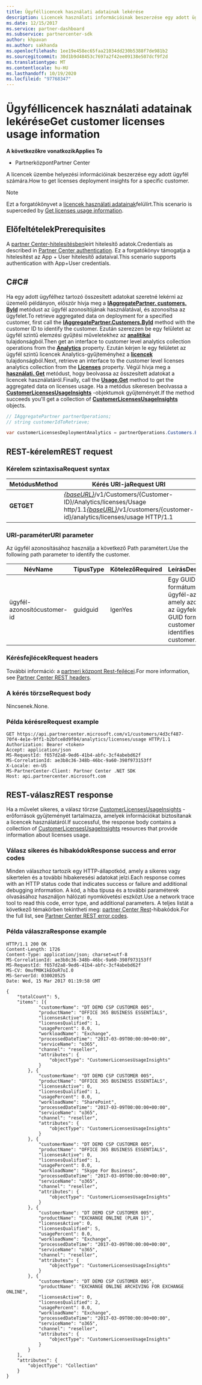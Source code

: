 ```yaml
---
title: Ügyféllicencek használati adatainak lekérése
description: Licencek használati információinak beszerzése egy adott ügyfél számára.
ms.date: 12/15/2017
ms.service: partner-dashboard
ms.subservice: partnercenter-sdk
author: khpavan
ms.author: sakhanda
ms.openlocfilehash: 1ee19e458ec65faa21034dd230b5388f7de981b2
ms.sourcegitcommit: 30d1b9d48453c7697a2f42ee09138e507dcf9f2d
ms.translationtype: MT
ms.contentlocale: hu-HU
ms.lasthandoff: 10/19/2020
ms.locfileid: "97768347"
---
```

# <a name="get-customer-licenses-usage-information"></a><span data-ttu-id="bd99e-103">Ügyféllicencek használati adatainak lekérése</span><span class="sxs-lookup"><span data-stu-id="bd99e-103">Get customer licenses usage information</span></span>

<span data-ttu-id="bd99e-104">**A következőkre vonatkozik**</span><span class="sxs-lookup"><span data-stu-id="bd99e-104">**Applies To**</span></span>

- <span data-ttu-id="bd99e-105">Partnerközpont</span><span class="sxs-lookup"><span data-stu-id="bd99e-105">Partner Center</span></span>

<span data-ttu-id="bd99e-106">A licencek üzembe helyezési információinak beszerzése egy adott ügyfél számára.</span><span class="sxs-lookup"><span data-stu-id="bd99e-106">How to get licenses deployment insights for a specific customer.</span></span>

> [!NOTE]
> <span data-ttu-id="bd99e-107">Ezt a forgatókönyvet a [licencek használati adatainak](get-licenses-usage-information.md)felülírt.</span><span class="sxs-lookup"><span data-stu-id="bd99e-107">This scenario is superceded by [Get licenses usage information](get-licenses-usage-information.md).</span></span>

## <a name="prerequisites"></a><span data-ttu-id="bd99e-108">Előfeltételek</span><span class="sxs-lookup"><span data-stu-id="bd99e-108">Prerequisites</span></span>

<span data-ttu-id="bd99e-109">A [partner Center-hitelesítésben](partner-center-authentication.md)leírt hitelesítő adatok.</span><span class="sxs-lookup"><span data-stu-id="bd99e-109">Credentials as described in [Partner Center authentication](partner-center-authentication.md).</span></span> <span data-ttu-id="bd99e-110">Ez a forgatókönyv támogatja a hitelesítést az App + User hitelesítő adataival.</span><span class="sxs-lookup"><span data-stu-id="bd99e-110">This scenario supports authentication with App+User credentials.</span></span>

## <a name="c"></a><span data-ttu-id="bd99e-111">C\#</span><span class="sxs-lookup"><span data-stu-id="bd99e-111">C\#</span></span>

<span data-ttu-id="bd99e-112">Ha egy adott ügyfélhez tartozó összesített adatokat szeretné lekérni az üzemelő példányon, először hívja meg a [**IAggregatePartner. customers. ById**](/dotnet/api/microsoft.store.partnercenter.customers.icustomercollection.byid) metódust az ügyfél azonosítójának használatával, és azonosítsa az ügyfelet.</span><span class="sxs-lookup"><span data-stu-id="bd99e-112">To retrieve aggregated data on deployment for a specified customer, first call the [**IAggregatePartner.Customers.ById**](/dotnet/api/microsoft.store.partnercenter.customers.icustomercollection.byid) method with the customer ID to identify the customer.</span></span> <span data-ttu-id="bd99e-113">Ezután szerezzen be egy felületet az ügyfél szintű elemzési gyűjtési műveletekhez az [**analitikai**](/dotnet/api/microsoft.store.partnercenter.customers.icustomer.analytics) tulajdonságból.</span><span class="sxs-lookup"><span data-stu-id="bd99e-113">Then get an interface to customer level analytics collection operations from the [**Analytics**](/dotnet/api/microsoft.store.partnercenter.customers.icustomer.analytics) property.</span></span> <span data-ttu-id="bd99e-114">Ezután kérjen le egy felületet az ügyfél szintű licencek Analytics-gyűjteményhez a [**licencek**](/dotnet/api/microsoft.store.partnercenter.analytics.icustomeranalyticscollection.licenses) tulajdonságból.</span><span class="sxs-lookup"><span data-stu-id="bd99e-114">Next, retrieve an interface to the customer level licenses analytics collection from the [**Licenses**](/dotnet/api/microsoft.store.partnercenter.analytics.icustomeranalyticscollection.licenses) property.</span></span> <span data-ttu-id="bd99e-115">Végül hívja meg a [**használati. Get**](/dotnet/api/microsoft.store.partnercenter.genericoperations.ientireentitycollectionretrievaloperations-2.get) metódust, hogy beolvassa az összesített adatokat a licencek használatáról.</span><span class="sxs-lookup"><span data-stu-id="bd99e-115">Finally, call the [**Usage.Get**](/dotnet/api/microsoft.store.partnercenter.genericoperations.ientireentitycollectionretrievaloperations-2.get) method to get the aggregated data on licenses usage.</span></span> <span data-ttu-id="bd99e-116">Ha a metódus sikeresen beolvassa a [**CustomerLicensesUsageInsights**](/dotnet/api/microsoft.store.partnercenter.models.analytics.customerlicensesusageinsights) -objektumok gyűjteményét.</span><span class="sxs-lookup"><span data-stu-id="bd99e-116">If the method succeeds you'll get a collection of [**CustomerLicensesUsageInsights**](/dotnet/api/microsoft.store.partnercenter.models.analytics.customerlicensesusageinsights) objects.</span></span>

``` csharp
// IAggregatePartner partnerOperations;
// string customerIdToRetrieve;

var customerLicensesDeploymentAnalytics = partnerOperations.Customers.ById(customerIdToRetrieve).Analytics.Licenses.Usage.Get();
```

## <a name="rest-request"></a><span data-ttu-id="bd99e-117">REST-kérelem</span><span class="sxs-lookup"><span data-stu-id="bd99e-117">REST request</span></span>

### <a name="request-syntax"></a><span data-ttu-id="bd99e-118">Kérelem szintaxisa</span><span class="sxs-lookup"><span data-stu-id="bd99e-118">Request syntax</span></span>

| <span data-ttu-id="bd99e-119">Metódus</span><span class="sxs-lookup"><span data-stu-id="bd99e-119">Method</span></span>  | <span data-ttu-id="bd99e-120">Kérés URI-ja</span><span class="sxs-lookup"><span data-stu-id="bd99e-120">Request URI</span></span>                                                                                              |
|---------|----------------------------------------------------------------------------------------------------------|
| <span data-ttu-id="bd99e-121">**GET**</span><span class="sxs-lookup"><span data-stu-id="bd99e-121">**GET**</span></span> | <span data-ttu-id="bd99e-122">[*{baseURL}*](partner-center-rest-urls.md)/v1/Customers/{Customer-ID}/Analytics/licenses/Usage http/1.1</span><span class="sxs-lookup"><span data-stu-id="bd99e-122">[*{baseURL}*](partner-center-rest-urls.md)/v1/customers/{customer-id}/analytics/licenses/usage HTTP/1.1</span></span> |

### <a name="uri-parameter"></a><span data-ttu-id="bd99e-123">URI-paraméter</span><span class="sxs-lookup"><span data-stu-id="bd99e-123">URI parameter</span></span>

<span data-ttu-id="bd99e-124">Az ügyfél azonosításához használja a következő Path paramétert.</span><span class="sxs-lookup"><span data-stu-id="bd99e-124">Use the following path parameter to identify the customer.</span></span>

| <span data-ttu-id="bd99e-125">Név</span><span class="sxs-lookup"><span data-stu-id="bd99e-125">Name</span></span>        | <span data-ttu-id="bd99e-126">Típus</span><span class="sxs-lookup"><span data-stu-id="bd99e-126">Type</span></span> | <span data-ttu-id="bd99e-127">Kötelező</span><span class="sxs-lookup"><span data-stu-id="bd99e-127">Required</span></span> | <span data-ttu-id="bd99e-128">Leírás</span><span class="sxs-lookup"><span data-stu-id="bd99e-128">Description</span></span>                                                |
|-------------|------|----------|------------------------------------------------------------|
| <span data-ttu-id="bd99e-129">ügyfél-azonosító</span><span class="sxs-lookup"><span data-stu-id="bd99e-129">customer-id</span></span> | <span data-ttu-id="bd99e-130">guid</span><span class="sxs-lookup"><span data-stu-id="bd99e-130">guid</span></span> | <span data-ttu-id="bd99e-131">Igen</span><span class="sxs-lookup"><span data-stu-id="bd99e-131">Yes</span></span>      | <span data-ttu-id="bd99e-132">Egy GUID formátumú ügyfél-azonosító, amely azonosítja az ügyfelet.</span><span class="sxs-lookup"><span data-stu-id="bd99e-132">A GUID formatted customer-id that identifies the customer.</span></span> |

### <a name="request-headers"></a><span data-ttu-id="bd99e-133">Kérésfejlécek</span><span class="sxs-lookup"><span data-stu-id="bd99e-133">Request headers</span></span>

<span data-ttu-id="bd99e-134">További információ: a [partneri központ Rest-fejlécei](headers.md).</span><span class="sxs-lookup"><span data-stu-id="bd99e-134">For more information, see [Partner Center REST headers](headers.md).</span></span>

### <a name="request-body"></a><span data-ttu-id="bd99e-135">A kérés törzse</span><span class="sxs-lookup"><span data-stu-id="bd99e-135">Request body</span></span>

<span data-ttu-id="bd99e-136">Nincsenek.</span><span class="sxs-lookup"><span data-stu-id="bd99e-136">None.</span></span>

### <a name="request-example"></a><span data-ttu-id="bd99e-137">Példa kérésre</span><span class="sxs-lookup"><span data-stu-id="bd99e-137">Request example</span></span>

```http
GET https://api.partnercenter.microsoft.com/v1/customers/4d3cf487-70f4-4e1e-9ff1-b2bfce8d9f04/analytics/licenses/usage HTTP/1.1
Authorization: Bearer <token>
Accept: application/json
MS-RequestId: f657d2a8-9ed6-41b4-abfc-3cf4abebd62f
MS-CorrelationId: ae3b8c36-348b-46bc-9a60-398f973153ff
X-Locale: en-US
MS-PartnerCenter-Client: Partner Center .NET SDK
Host: api.partnercenter.microsoft.com
```

## <a name="rest-response"></a><span data-ttu-id="bd99e-138">REST-válasz</span><span class="sxs-lookup"><span data-stu-id="bd99e-138">REST response</span></span>

<span data-ttu-id="bd99e-139">Ha a művelet sikeres, a válasz törzse [CustomerLicensesUsageInsights](analytics-resources.md#customerlicensesusageinsights) -erőforrások gyűjteményét tartalmazza, amelyek információkat biztosítanak a licencek használatáról.</span><span class="sxs-lookup"><span data-stu-id="bd99e-139">If successful, the response body contains a collection of [CustomerLicensesUsageInsights](analytics-resources.md#customerlicensesusageinsights) resources that provide information about licenses usage.</span></span>

### <a name="response-success-and-error-codes"></a><span data-ttu-id="bd99e-140">Válasz sikeres és hibakódok</span><span class="sxs-lookup"><span data-stu-id="bd99e-140">Response success and error codes</span></span>

<span data-ttu-id="bd99e-141">Minden válaszhoz tartozik egy HTTP-állapotkód, amely a sikeres vagy sikertelen és a további hibakeresési adatokat jelzi.</span><span class="sxs-lookup"><span data-stu-id="bd99e-141">Each response comes with an HTTP status code that indicates success or failure and additional debugging information.</span></span> <span data-ttu-id="bd99e-142">A kód, a hiba típusa és a további paraméterek olvasásához használjon hálózati nyomkövetési eszközt.</span><span class="sxs-lookup"><span data-stu-id="bd99e-142">Use a network trace tool to read this code, error type, and additional parameters.</span></span> <span data-ttu-id="bd99e-143">A teljes listát a következő témakörben tekintheti meg: [partner Center Rest](error-codes.md)-hibakódok.</span><span class="sxs-lookup"><span data-stu-id="bd99e-143">For the full list, see [Partner Center REST error codes](error-codes.md).</span></span>

### <a name="response-example"></a><span data-ttu-id="bd99e-144">Példa válaszra</span><span class="sxs-lookup"><span data-stu-id="bd99e-144">Response example</span></span>

```http
HTTP/1.1 200 OK
Content-Length: 1726
Content-Type: application/json; charset=utf-8
MS-CorrelationId: ae3b8c36-348b-46bc-9a60-398f973153ff
MS-RequestId: f657d2a8-9ed6-41b4-abfc-3cf4abebd62f
MS-CV: 0mufM0K1kEOoR7oI.0
MS-ServerId: 030020525
Date: Wed, 15 Mar 2017 01:19:58 GMT

{
    "totalCount": 5,
    "items": [{
            "customerName": "DT DEMO CSP CUSTOMER 005",
            "productName": "OFFICE 365 BUSINESS ESSENTIALS",
            "licensesActive": 0,
            "licensesQualified": 1,
            "usagePercent": 0.0,
            "workloadName": "Exchange",
            "processedDateTime": "2017-03-09T00:00:00+00:00",
            "serviceName": "o365",
            "channel": "reseller",
            "attributes": {
                "objectType": "CustomerLicensesUsageInsights"
            }
        }, {
            "customerName": "DT DEMO CSP CUSTOMER 005",
            "productName": "OFFICE 365 BUSINESS ESSENTIALS",
            "licensesActive": 0,
            "licensesQualified": 1,
            "usagePercent": 0.0,
            "workloadName": "SharePoint",
            "processedDateTime": "2017-03-09T00:00:00+00:00",
            "serviceName": "o365",
            "channel": "reseller",
            "attributes": {
                "objectType": "CustomerLicensesUsageInsights"
            }
        }, {
            "customerName": "DT DEMO CSP CUSTOMER 005",
            "productName": "OFFICE 365 BUSINESS ESSENTIALS",
            "licensesActive": 0,
            "licensesQualified": 1,
            "usagePercent": 0.0,
            "workloadName": "Skype For Business",
            "processedDateTime": "2017-03-09T00:00:00+00:00",
            "serviceName": "o365",
            "channel": "reseller",
            "attributes": {
                "objectType": "CustomerLicensesUsageInsights"
            }
        }, {
            "customerName": "DT DEMO CSP CUSTOMER 005",
            "productName": "EXCHANGE ONLINE (PLAN 1)",
            "licensesActive": 0,
            "licensesQualified": 5,
            "usagePercent": 0.0,
            "workloadName": "Exchange",
            "processedDateTime": "2017-03-09T00:00:00+00:00",
            "serviceName": "o365",
            "channel": "reseller",
            "attributes": {
                "objectType": "CustomerLicensesUsageInsights"
            }
        }, {
            "customerName": "DT DEMO CSP CUSTOMER 005",
            "productName": "EXCHANGE ONLINE ARCHIVING FOR EXCHANGE ONLINE",
            "licensesActive": 0,
            "licensesQualified": 2,
            "usagePercent": 0.0,
            "workloadName": "Exchange",
            "processedDateTime": "2017-03-09T00:00:00+00:00",
            "serviceName": "o365",
            "channel": "reseller",
            "attributes": {
                "objectType": "CustomerLicensesUsageInsights"
            }
        }
    ],
    "attributes": {
        "objectType": "Collection"
    }
}
```
